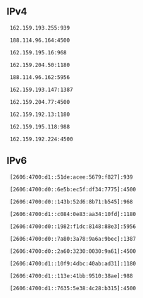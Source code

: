 ## IPv4
```
 162.159.193.255:939
```
```
 188.114.96.164:4500
```
```
 162.159.195.16:968
```
```
 162.159.204.50:1180
```
```
 188.114.96.162:5956
```
```
 162.159.193.147:1387
```
```
 162.159.204.77:4500
```
```
 162.159.192.13:1180
```
```
 162.159.195.118:988
```
```
 162.159.192.224:4500
```

## IPv6
```
 [2606:4700:d1::51de:acee:5679:f827]:939
```
```
 [2606:4700:d0::6e5b:ec5f:df34:7775]:4500
```
```
 [2606:4700:d0::143b:52d6:8b71:b545]:968
```
```
 [2606:4700:d1::c084:0e83:aa34:10fd]:1180
```
```
 [2606:4700:d0::1982:f1dc:8148:88e3]:5956
```
```
 [2606:4700:d0::7a80:3a78:9a6a:9bec]:1387
```
```
 [2606:4700:d0::2a60:3230:0030:9a61]:4500
```
```
 [2606:4700:d1::10f9:4dbc:40ab:ad31]:1180
```
```
 [2606:4700:d1::113e:41bb:9510:38ae]:988
```
```
 [2606:4700:d1::7635:5e38:4c28:b315]:4500
```
